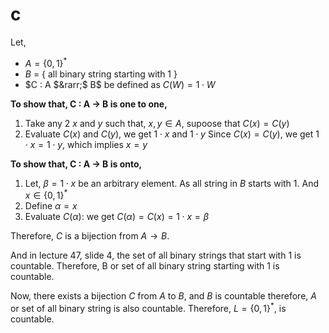 # c
Let, 
-   $A = \{0, 1\}^*$
-   $B$ = { all binary string starting with 1 } 
-   $C : A $&rarr;$ B$ be defined as $C(W) = 1 \cdot W$

**To show that, C : A &rarr; B is one to one,**
1. Take any 2 $x$ and $y$ such that, $x, y \in A$, supoose that $C(x) = C(y)$
2. Evaluate $C(x)$ and $C(y)$, we get $1\cdot x$ and $1\cdot y$
Since $C(x) = C(y)$, we get $1\cdot x = 1\cdot y$, which implies $x=y$

**To show that,  C : A &rarr; B is onto,**
1. Let, $\beta = 1 \cdot x$ be an arbitrary element. As all string in $B$ starts with 1. And $x \in \{0, 1\}^*$
2. Define $\alpha = x$
3. Evaluate $C(\alpha)$: we get $C(\alpha) = C(x)= 1 \cdot x = \beta$

Therefore, $C$ is a bijection from $A \rightarrow B$. 

And in lecture 47, slide 4, the set of all binary strings that start with 1 is countable. Therefore, B or set of all binary string starting with 1 is countable.

Now, there exists a bijection $C$ from $A$ to $B$, and $B$ is countable therefore, $A$ or set of all binary string is also countable. Therefore, $L = \{0, 1\}^*$, is countable.